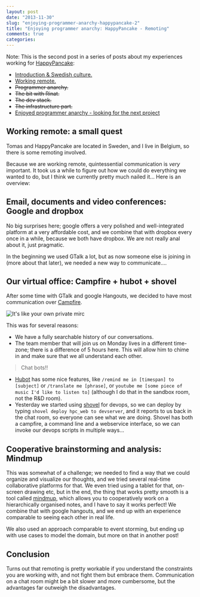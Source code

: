 ```yaml
---
layout: post
date: "2013-11-30"
slug: "enjoying-programmer-anarchy-happypancake-2"
title: "Enjoying programmer anarchy: HappyPancake - Remoting"
comments: true
categories: 
---
```


Note: This is the second post in a series of posts about my experiences working for [HappyPancake](http://www.happypancake.com/):
 
- [Introduction & Swedish culture.](http://tojans.me/blog/2013/11/30/enjoying-programmer-anarchy-happypancake)
- [Working remote.](http://tojans.me/blog/2013/11/30/enjoying-programmer-anarchy-happypancake-2)
- ~~Programmer anarchy.~~
- ~~The bit with Rinat.~~
- ~~The dev stack.~~
- ~~The infrastructure part.~~
- [Enjoyed programmer anarchy - looking for the next project](http://tojans.me/blog/2014/01/13/enjoyed-programmer-anarchy-looking-for-the-next-project/)

## Working remote: a small quest

Tomas and HappyPancake are located in Sweden, and I live in Belgium, so there is some remoting involved. 

Because we are working remote, quintessential communication is *very* important. It took us a while to figure out how we could do everything we wanted to do, but I think we currently pretty much nailed it... Here is an overview:

## Email, documents and video conferences: Google and dropbox

No big surprises here; google offers a very polished and well-integrated platform at a very affordable cost, and we combine that with dropbox every once in a while, because we both have dropbox. We are not really anal about it, just pragmatic.

In the beginning we used GTalk a lot, but as now someone else is joining in (more about that later), we needed a new way to communicate....

## Our virtual office: Campfire + hubot + shovel

After some time with GTalk and google Hangouts, we decided to have most communication over [Campfire](https://www.campfirenow.com/).

![It's like your own private mirc](http://i.snag.gy/tuO3Z.jpg)

This was for several reasons:

- We have a fully searchable history of our conversations.
- The team member that will join us on Monday lives in a different time-zone; there is a difference of 5 hours here. This will allow him to chime in and make sure that we all understand each other.

> Chat bots!!

- [Hubot](http://hubot.github.com/) has some nice features, like `/remind me in [timespan] to [subject]` or `/translate me [phrase]`, or `youtube me [some piece of music I'd like to listen to]` (although I do that in the sandbox room, not the R&D room).
- Yesterday we started using [shovel](https://github.com/seomoz/shovel) for devops, so we can deploy by typing
`shovel deploy hpc_web to devserver`, and it reports to us back in the chat room, so everyone can see what we are doing. Shovel has both a campfire, a command line and a webservice interface, so we can invoke our devops scripts in multiple ways...

## Cooperative brainstorming and analysis: Mindmup

This was somewhat of a challenge; we needed to find a way that we could organize and visualize our thoughts, and we tried several real-time collaborative platforms for that. We even tried using a tablet for that, on-screen drawing etc, but in the end, the thing that works pretty smooth is a tool called [mindmup](http://www.mindmup.com/), which allows you to cooperatively work on a hierarchically organised notes, and I have to say it works perfect! We combine that with google hangouts, and we end up with an experience comparable to seeing each other in real life.

We also used an approach comparable to event storming, but ending up with use cases to model the domain, but more on that in another post!

## Conclusion

Turns out that remoting is pretty workable if you understand the constraints you are working with, and not fight them but embrace them. Communication on a chat room might be a bit slower and more cumbersome, but the advantages far outweigh the disadvantages.


